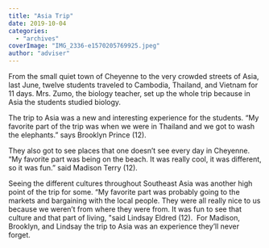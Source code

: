 ```yaml
---
title: "Asia Trip"
date: 2019-10-04
categories: 
  - "archives"
coverImage: "IMG_2336-e1570205769925.jpeg"
author: "adviser"
---
```


From the small quiet town of Cheyenne to the very crowded streets of Asia, last June, twelve students traveled to Cambodia, Thailand, and Vietnam for 11 days. Mrs. Zumo, the biology teacher, set up the whole trip because in Asia the students studied biology.  

The trip to Asia was a new and interesting experience for the students. “My favorite part of the trip was when we were in Thailand and we got to wash the elephants.” says Brooklyn Prince (12).  

They also got to see places that one doesn’t see every day in Cheyenne. “My favorite part was being on the beach. It was really cool, it was different, so it was fun.” said Madison Terry (12).  

Seeing the different cultures throughout Southeast Asia was another high point of the trip for some. “My favorite part was probably going to the markets and bargaining with the local people. They were all really nice to us because we weren’t from where they were from. It was fun to see that culture and that part of living, "said Lindsay Eldred (12).  For Madison, Brooklyn, and Lindsay the trip to Asia was an experience they’ll never forget.
